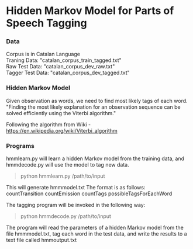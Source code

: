 # Hidden Markov Model for Parts of Speech Tagging

### Data
Corpus is in Catalan Language    
Traning Data: "catalan_corpus_train_tagged.txt"    
Raw Test Data: "catalan_corpus_dev_raw.txt"    
Tagger Test Data: "catalan_corpus_dev_tagged.txt"

### Hidden Markov Model 
Given observation as words, we need to find most likely tags of each word.
"Finding the most likely explanation for an observation sequence can be solved efficiently using the Viterbi algorithm."

Following the algorithm from Wiki - https://en.wikipedia.org/wiki/Viterbi_algorithm

### Programs
hmmlearn.py will learn a hidden Markov model from the training data, and hmmdecode.py will use the model to tag new data.

> python hmmlearn.py /path/to/input

This will generate hmmmodel.txt
The format is as follows:    
countTransition  countEmission  countTags  possibleTagsForEachWord

The tagging program will be invoked in the following way:

> python hmmdecode.py /path/to/input

The program will read the parameters of a hidden Markov model from the file hmmmodel.txt, tag each word in the test data, and write the results to a text file called hmmoutput.txt

